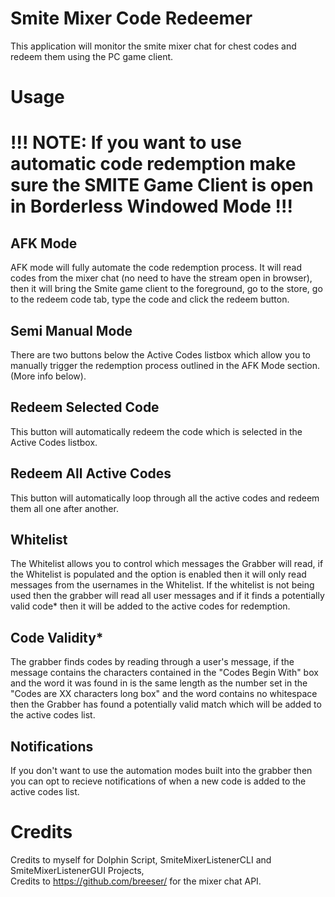 # Smite Mixer Code Redeemer
This application will monitor the smite mixer chat for chest codes and redeem them using the PC game client.  

# Usage
# !!! NOTE: If you want to use automatic code redemption make sure the SMITE Game Client is open in Borderless Windowed Mode !!!
## AFK Mode
AFK mode will fully automate the code redemption process. It will read codes from the mixer chat (no need to have the stream open in browser), then it will bring the Smite game client to the foreground, go to the store, go to the redeem code tab, type the code and click the redeem button.
## Semi Manual Mode
There are two buttons below the Active Codes listbox which allow you to manually trigger the redemption process outlined in the AFK Mode section. (More info below).
## Redeem Selected Code
This button will automatically redeem the code which is selected in the Active Codes listbox.
## Redeem All Active Codes
This button will automatically loop through all the active codes and redeem them all one after another.
## Whitelist
The Whitelist allows you to control which messages the Grabber will read, if the Whitelist is populated and the option is enabled then it will only read messages from the usernames in the Whitelist. If the whitelist is not being used then the grabber will read all user messages and if it finds a potentially valid code* then it will be added to the active codes for redemption.
## Code Validity*
The grabber finds codes by reading through a user's message, if the message contains the characters contained in the "Codes Begin With" box and the word it was found in is the same length as the number set in the "Codes are XX characters long box" and the word contains no whitespace then the Grabber has found a potentially valid match which will be added to the active codes list.
## Notifications
If you don't want to use the automation modes built into the grabber then you can opt to recieve notifications of when a new code is added to the active codes list.

# Credits
Credits to myself for Dolphin Script, SmiteMixerListenerCLI and SmiteMixerListenerGUI Projects,  
Credits to https://github.com/breeser/ for the mixer chat API.  
